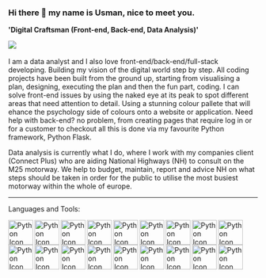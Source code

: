 ### Hi there 👋 my name is Usman, nice to meet you.
**'Digital Craftsman (Front-end, Back-end, Data Analysis)'**

<div>
    <img align="center" "width="20px" src="https://media.giphy.com/media/xT9IgzoKnwFNmISR8I/giphy.gif">
</div>


<br>
I am a data analyst and I also love front-end/back-end/full-stack developing. Building my vision of the digital world step by step. All coding projects have been built from the ground up, starting from visualising a plan, designing, executing the plan and then the fun part, coding. I can solve front-end issues by using the naked eye at its peak to spot different areas that need attention to detail. Using a stunning colour pallete that will ehance the psychology side of colours onto a website or application. Need help with back-end? no problem, from creating pages that require log in or for a customer to checkout all this is done via my favourite Python framework, Python Flask. 

Data analysis is currently what I do, where I work with my companies client (Connect Plus) who are aiding National Highways (NH) to consult on the M25 motorway. We help to budget, maintain, report and advice NH on what steps should be taken in order for the public to utilise the most busiest motorway within the whole of europe. 




---

Languages and Tools:

<img align="left" alt="Python Icon" width="50px" src="https://cdn.jsdelivr.net/gh/devicons/devicon/icons/python/python-original-wordmark.svg" />
<img align="left" alt="Python Icon" width="50px" src="https://cdn.jsdelivr.net/gh/devicons/devicon/icons/html5/html5-original.svg" />
<img align="left" alt="Python Icon" width="50px" src="https://cdn.jsdelivr.net/gh/devicons/devicon/icons/flask/flask-original-wordmark.svg" />
<img align="left" alt="Python Icon" width="50px" src="https://cdn.jsdelivr.net/gh/devicons/devicon/icons/css3/css3-original.svg" />
<img align="left" alt="Python Icon" width="50px" src="https://cdn.jsdelivr.net/gh/devicons/devicon/icons/javascript/javascript-original.svg" />
<img align="left" alt="Python Icon" width="50px" src="https://cdn.jsdelivr.net/gh/devicons/devicon/icons/java/java-original-wordmark.svg" />
<img align="left" alt="Python Icon" width="50px" src="https://cdn.jsdelivr.net/gh/devicons/devicon/icons/react/react-original-wordmark.svg" />
<img align="left" alt="Python Icon" width="50px" src="https://cdn.jsdelivr.net/gh/devicons/devicon/icons/csharp/csharp-original.svg" />
<img align="left" alt="Python Icon" width="50px" src="https://cdn.jsdelivr.net/gh/devicons/devicon/icons/django/django-plain-wordmark.svg" />
<img align="left" alt="Python Icon" width="50px" src="https://cdn.jsdelivr.net/gh/devicons/devicon/icons/gimp/gimp-original-wordmark.svg" />
<img align="left" alt="Python Icon" width="50px" src="https://cdn.jsdelivr.net/gh/devicons/devicon/icons/heroku/heroku-plain-wordmark.svg" />
<img align="left" alt="Python Icon" width="50px" src="https://cdn.jsdelivr.net/gh/devicons/devicon/icons/kotlin/kotlin-original-wordmark.svg" />
<img align="left" alt="Python Icon" width="50px" src="https://cdn.jsdelivr.net/gh/devicons/devicon/icons/mysql/mysql-original-wordmark.svg" />
<img align="left" alt="Python Icon" width="50px" src="https://cdn.jsdelivr.net/gh/devicons/devicon/icons/r/r-original.svg" />
<img align="left" alt="Python Icon" width="50px" src="https://cdn.jsdelivr.net/gh/devicons/devicon/icons/rstudio/rstudio-original.svg" />
<img align="left" alt="Python Icon" width="50px" src="https://cdn.jsdelivr.net/gh/devicons/devicon/icons/sqlite/sqlite-original-wordmark.svg" />
<img align="left" alt="Python Icon" width="50px" src="https://cdn.jsdelivr.net/gh/devicons/devicon/icons/unity/unity-original-wordmark.svg" />
<img align="left" alt="Python Icon" width="50px" src="https://cdn.jsdelivr.net/gh/devicons/devicon/icons/vscode/vscode-original-wordmark.svg" />
                                                                                                                                                                
          
#         
          
<!--
**MohammedUsman-hub/MohammedUsman-hub** is a ✨ _special_ ✨ repository because its `README.md` (this file) appears on your GitHub profile.
### 🔭 I’m currently working on a landing page called 6pathcardstox, the influence and idea has come from a side hustle/business I do. 
### 🌱 I’m currently learning React
Here are some ideas to get you started:
### 📫 How to reach me: usman_dev23@outlook.com
### ⚡ Fun fact: I do bjj
- 👯 I’m looking to collaborate on ...
- 🤔 I’m looking for help with ...
- 💬 Ask me about ...![giphy](https://user-images.githubusercontent.com/62765818/227741356-f47d8d6d-789c-4ae9-8d68-a86e40aa0ffc.gif)
-->

